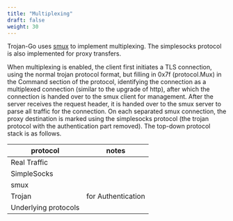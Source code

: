 ```yaml
---
title: "Multiplexing"
draft: false
weight: 30
---
```


Trojan-Go uses [smux](https://github.com/xtaci/smux) to implement multiplexing. The simplesocks protocol is also implemented for proxy transfers.

When multiplexing is enabled, the client first initiates a TLS connection, using the normal trojan protocol format, but filling in 0x7f (protocol.Mux) in the Command section of the protocol, identifying the connection as a multiplexed connection (similar to the upgrade of http), after which the connection is handed over to the smux client for management. After the server receives the request header, it is handed over to the smux server to parse all traffic for the connection. On each separated smux connection, the proxy destination is marked using the simplesocks protocol (the trojan protocol with the authentication part removed). The top-down protocol stack is as follows.

| protocol             | notes              |
| -------------------- | ------------------ |
| Real Traffic         |
| SimpleSocks          |
| smux                 |
| Trojan               | for Authentication |
| Underlying protocols |                    |
